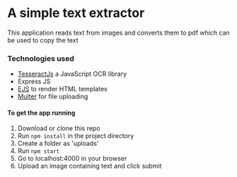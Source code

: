 # A simple text extractor 
This application reads text from images and converts them to pdf which can be used to copy the text

### Technologies used
* [TesseractJs](https://tesseract.projectnaptha.com/) a JavaScript OCR library
* Express JS
* [EJS](https://ejs.co/) to render HTML templates
* [Multer](https://www.npmjs.com/package/multer) for file uploading

#### To get the app running

1. Download or clone this repo
2. Run `npm install` in the project directory
3. Create a folder as 'uploads'
4. Run `npm start`
5. Go to localhost:4000 in your browser
6. Upload an image containing text and click submit
